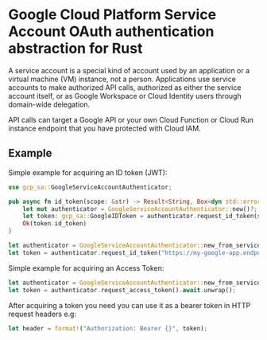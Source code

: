 # Google Cloud Platform Service Account OAuth authentication abstraction for Rust

A service account is a special kind of account used by an application or a virtual machine (VM) instance, not a person. Applications use service accounts to make authorized API calls, authorized as either the service account itself, or as Google Workspace or Cloud Identity users through domain-wide delegation.

API calls can target a Google API or your own Cloud Function or Cloud Run instance endpoint that you have protected with Cloud IAM.

## Example

Simple example for acquiring an ID token (JWT):

```rust
use gcp_sa::GoogleServiceAccountAuthenticator;

pub async fn id_token(scope: &str) -> Result<String, Box<dyn std::error::Error>> {
    let mut authenticator = GoogleServiceAccountAuthenticator::new()?;
    let token: gcp_sa::GoogleIDToken = authenticator.request_id_token(scope.to_string()).await?;
    Ok(token.id_token)
}
```

```rust
let authenticator = GoogleServiceAccountAuthenticator::new_from_service_account_key_file(std::path::Path("key.json".to_string())).unwrap();
let token = authenticator.request_id_token("https://my-google-app.endpoint.tld/something").await.unwrap();
```

Simple example for acquiring an Access Token:

```rust
let authenticator = GoogleServiceAccountAuthenticator::new_from_service_account_key_file(std::path::Path("key.json".to_string())).unwrap();
let token = authenticator.request_access_token().await.unwrap();
```

After acquiring a token you need you can use it as a bearer token in HTTP request headers e.g:

```rust
let header = format!("Authorization: Bearer {}", token);
```
